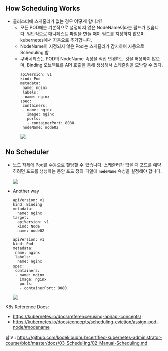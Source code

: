 
## How Scheduling Works
- 클러스터에 스케줄러가 없는 경우 어떻게 합니까?
  - 모든 POD에는 기본적으로 설정되지 않은 NodeName이라는 필드가 있습니다. 일반적으로 매니페스트 파일을 만들 때이 필드를 지정하지 않으며 kubernetes에서 자동으로 추가합니다.
  - NodeName이 지정되지 않은 Pod는 스케쥴러가 감지하여 자동으로 Scheduling 함
  - 쿠버네티스는 POD의 NodeName 속성을 직접 변경하는 것을 허용하지 않으며, Binding 오브젝트를 API 호출을 통해 생성해서 스케줄링을 모방할 수 있다.
    ```
    apiVersion: v1
    kind: Pod
    metadata:
     name: nginx
     labels:
      name: nginx
    spec:
     containers:
     - name: nginx
       image: nginx
       ports:
       - containerPort: 8080
     nodeName: node02
    ```
    <img src = https://github.com/kodekloudhub/certified-kubernetes-administrator-course/blob/master/images/sc1.png>
    
## No Scheduler
  - 노드 자체에 Pod를 수동으로 할당할 수 있습니다. 스케줄러가 없을 때 포드를 예약하려면 포드를 생성하는 동안 포드 정의 파일에 **`nodeName`** 속성을 설정해야 합니다.
    
    <img src = https://github.com/kodekloudhub/certified-kubernetes-administrator-course/blob/master/images/sc2.PNG>
    
  - Another way
    ```
    apiVersion: v1
    kind: Binding
    metadata:
      name: nginx
    target:
      apiVersion: v1
      kind: Node
      name: node02
    ```
    ```
    apiVersion: v1
    kind: Pod
    metadata:
     name: nginx
     labels:
      name: nginx
    spec:
     containers:
     - name: nginx
       image: nginx
       ports:
       - containerPort: 8080
    ```
    <img src = https://github.com/kodekloudhub/certified-kubernetes-administrator-course/blob/master/images/sc3.PNG>
    
    
K8s Reference Docs:
- https://kubernetes.io/docs/reference/using-api/api-concepts/
- https://kubernetes.io/docs/concepts/scheduling-eviction/assign-pod-node/#nodename

참고 : https://github.com/kodekloudhub/certified-kubernetes-administrator-course/blob/master/docs/03-Scheduling/02-Manual-Scheduling.md
    
    
   
